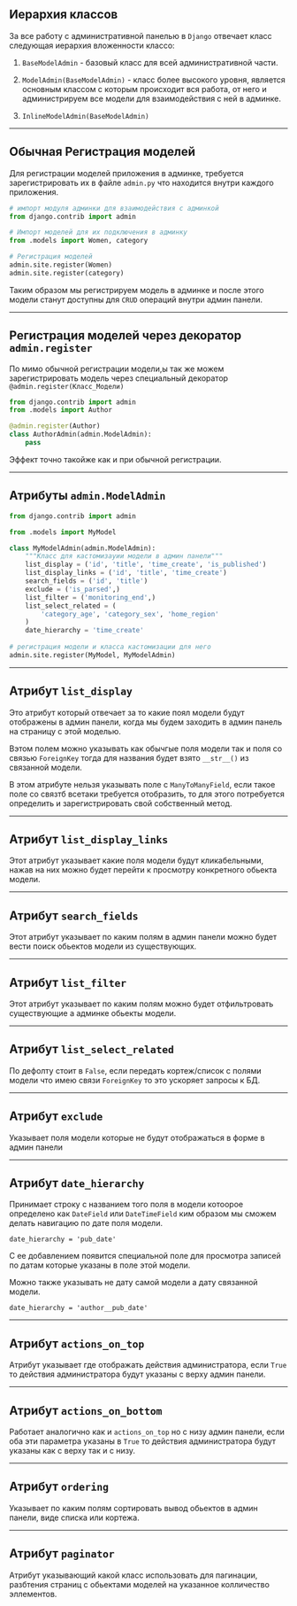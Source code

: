 Иерархия классов
---

За все работу с административной панелью в `Django` отвечает класс 
следующая иерархия вложенности классо:

1. `BaseModelAdmin` - базовый класс для всей административной части.

2. `ModelAdmin(BaseModelAdmin)` - класс более высокого уровня, является
основным классом с которым происходит вся работа, от него и администрируем
все модели для взаимодействия с ней в админке.

3. `InlineModelAdmin(BaseModelAdmin)`

---
Обычная Регистрация моделей 
---

Для регистрации моделей приложения в админке, требуется зарегистрировать их
в файле `admin.py` что находится внутри каждого приложения.

```python
# импорт модуля админки для взаимодействия с админкой 
from django.contrib import admin

# Импорт моделей для их подключения в админку
from .models import Women, category

# Регистрация моделей
admin.site.register(Women)
admin.site.register(category)
```
Таким образом мы регистрируем модель в админке и после этого модели станут 
доступны для `CRUD` операций внутри админ панели.


---
Регистрация моделей через декоратор `admin.register`
---

По мимо обычной регистрации модели,ы так же можем зарегистрировать модель 
через специальный декоратор `@admin.register(Класс_Модели)`

```python
from django.contrib import admin
from .models import Author

@admin.register(Author)
class AuthorAdmin(admin.ModelAdmin):
    pass
```

Эффект точно такойже как и при обычной регистрации.

---
Атрибуты `admin.ModelAdmin`
---


```python
from django.contrib import admin

from .models import MyModel

class MyModelAdmin(admin.ModelAdmin):
    """Класс для кастомизауии модели в админ панели"""
    list_display = ('id', 'title', 'time_create', 'is_published')
    list_display_links = ('id', 'title', 'time_create')
    search_fields = ('id', 'title')
    exclude = ('is_parsed',)
    list_filter = ('monitoring_end',)
    list_select_related = (
        'category_age', 'category_sex', 'home_region'
    )
    date_hierarchy = 'time_create'
    
# регистрация модели и класса кастомизации для него
admin.site.register(MyModel, MyModelAdmin)
```

---
Атрибут `list_display` 
---
Это атрибут который отвечает за то какие поял модели
будут отображены в админ панели, когда мы будем заходить в админ
панель на страницу с этой моделью.

Вэтом полем можно указывать как обычгые поля модели так и поля со 
связью `ForeignKey` тогда для названия будет взято `__str__()` из
связанной модели.

В этом атрибуте нельзя указывать поле с `ManyToManyField`, если 
такое поле со связтб всетаки требуется отобразить, то для этого 
потребуется определить и зарегистрировать свой собственный метод.

---
Атрибут `list_display_links` 
---
Этот атрибут указывает какие поля модели будут 
кликабельными, нажав на них можно будет перейти к просмотру конкретного
обьекта модели.

---
Атрибут `search_fields` 
---
Этот атрибут указывает по каким полям в админ панели
можно будет вести поиск обьектов модели из существующих.

---
Атрибут `list_filter`
---
Этот атрибут указывает по каким полям можно будет отфильтровать
существующие а админке обьекты модели.

---
Атрибут `list_select_related`
---
По дефолту стоит в `False`, если передать кортеж/список с полями модели
что имею связи `ForeignKey` то это ускоряет запросы к БД.

---
Атрибут `exclude`
---
Указывает поля модели которые не будут отображаться в форме в админ панели 


---
Атрибут `date_hierarchy`
---
Принимает строку с названием того поля в модели котоорое
определено как  `DateField` или `DateTimeField` ким образом мы сможем делать
навигацию по дате поля модели.

    date_hierarchy = 'pub_date'

С ее добавлением появится специальной поле для просмотра записей по датам 
которые указаны в поле этой модели.

Можно также указывать не дату самой модели а дату связанной модели.

    date_hierarchy = 'author__pub_date'

---
Атрибут `actions_on_top`
---
Атрибут указывает где отображать действия администратора,
если `True` то действия администратора будут указаны с верху админ панели.

---
Атрибут `actions_on_bottom`
---
Работает аналогично как и `actions_on_top` но с низу админ панели, если оба
эти параметра указаны в `True` то действия администратора будут указаны 
как с верху так и с низу.

---
Атрибут `ordering`
---
Указывает по каким полям сортировать вывод обьектов в админ панели, виде
списка или кортежа.

---
Атрибут `paginator`
---
Атрибут указывающий какой класс использовать для пагинации, разбтения страниц 
с обьектами моделей на указанное колличество эллементов.
